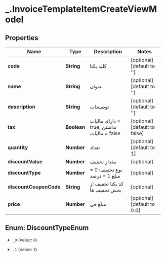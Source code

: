 # _.InvoiceTemplateItemCreateViewModel

## Properties
Name | Type | Description | Notes
------------ | ------------- | ------------- | -------------
**code** | **String** | کلید یکتا | [optional] [default to '']
**name** | **String** | عنوان | [optional] [default to '']
**description** | **String** | توضیحات | [optional] [default to '']
**tax** | **Boolean** | دارای مالیات = true, نداشتن مالیات = false | [optional] [default to false]
**quantity** | **Number** | تعداد | [optional] [default to 1]
**discountValue** | **Number** | مقدار تخفیف | [optional] 
**discountType** | **Number** | نوع تخفیف:  0 = مبلغ  1 = درصد | [optional] 
**discountCouponCode** | **String** | کد یکتا تخفیف از بخش تخفیف ها | [optional] 
**price** | **Number** | مبلغ فی | [optional] [default to 0.0]


<a name="DiscountTypeEnum"></a>
## Enum: DiscountTypeEnum


* `_0` (value: `0`)

* `_1` (value: `1`)




